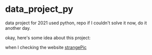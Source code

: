 # data_project_py

data project for 2021 used python, repo
if I couldn't solve it now, do it another day.

okay, here's some idea about this project:

when I checking the website
[strangePic](https://github.com/zeenaz/data_py/blob/main/images_wow/download_tse.png)
